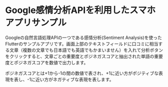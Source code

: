 # Google感情分析APIを利用したスマホアプリサンプル

Googleの自然言語処理APIの一つである感情分析(Sentiment Analysis)を使ったFlutterのサンプルアプリです。画面上部のテキストフィールドに口コミに相当する文章（複数の文章でも日本語でも英語でもかまいません）を入れて分析ボタンをクリックすると、文章ごとの重要度とポジネガスコアと抽出された単語の重要度とポジネガスコアを数値で出力します。

ポジネガスコアとは+1から-1の間の数値で表され、+1に近い方がポジティブな表現を表し、-1に近い方がネガティブな表現を表します。
